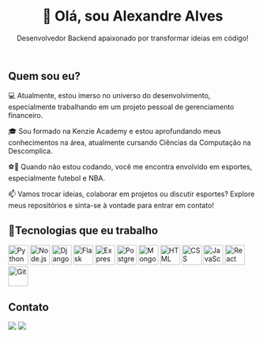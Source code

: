 <header>
    <h1>👋 Olá, sou Alexandre Alves</h1>
    <p>Desenvolvedor Backend apaixonado por transformar ideias em código!</p>
</header>
<section>
    <h2>Quem sou eu?</h2>
    <p>💻 Atualmente, estou imerso no universo do desenvolvimento, especialmente trabalhando em um projeto pessoal de gerenciamento financeiro.</p>
    <p>🎓 Sou formado na Kenzie Academy e estou aprofundando meus conhecimentos na área, atualmente cursando Ciências da Computação na Descomplica.</p>
    <p>⚽🏀 Quando não estou codando, você me encontra envolvido em esportes, especialmente futebol e NBA.</p>
    <p>📫 Vamos trocar ideias, colaborar em projetos ou discutir esportes? Explore meus repositórios e sinta-se à vontade para entrar em contato!</p>
</section>
<section>
    <h2> 🚀Tecnologias que eu trabalho</h2>
    <p>
        <img src="https://cdn.jsdelivr.net/gh/devicons/devicon/icons/python/python-original-wordmark.svg" alt="Python" height="40px" width="40px">
        <img src="https://cdn.jsdelivr.net/gh/devicons/devicon/icons/nodejs/nodejs-original-wordmark.svg" alt="Node.js" height="40px" width="40px">
        <img src="https://cdn.jsdelivr.net/gh/devicons/devicon/icons/django/django-plain-wordmark.svg" alt="Django" height="40px" width="40px">
        <img src="https://cdn.jsdelivr.net/gh/devicons/devicon/icons/flask/flask-original-wordmark.svg" alt="Flask" height="40px" width="40px">
        <img src="https://cdn.jsdelivr.net/gh/devicons/devicon/icons/express/express-original-wordmark.svg" alt="Express" height="40px" width="40px">
        <img src="https://cdn.jsdelivr.net/gh/devicons/devicon/icons/postgresql/postgresql-original-wordmark.svg" alt="Postgres" height="40px" width="40px">
        <img src="https://cdn.jsdelivr.net/gh/devicons/devicon/icons/mongodb/mongodb-original-wordmark.svg" alt="MongoDB" height="40px" width="40px">
        <img src="https://cdn.jsdelivr.net/gh/devicons/devicon/icons/html5/html5-original-wordmark.svg" alt="HTML" height="40px" width="40px">
        <img src="https://cdn.jsdelivr.net/gh/devicons/devicon/icons/css3/css3-original-wordmark.svg" alt="CSS" height="40px" width="40px">
        <img src="https://cdn.jsdelivr.net/gh/devicons/devicon/icons/javascript/javascript-original.svg" alt="JavaScript" height="40px" width="40px">
        <img src="https://cdn.jsdelivr.net/gh/devicons/devicon/icons/react/react-original-wordmark.svg" alt="React" height="40px" width="40px">
        <img src="https://cdn.jsdelivr.net/gh/devicons/devicon/icons/git/git-original-wordmark.svg" alt="Git" height="40px" width="40px">
    </p>
</section>
<section>
    <h2>Contato</h2>
    <a href="https://www.linkedin.com/in/alexandre-alvescs/" target="_blank"><img loading="lazy" src="https://img.shields.io/badge/-LinkedIn-%230077B5?style=for-the-badge&logo=linkedin&logoColor=white" target="_blank"></a>
    <a href = "mailto:alexandrealvescs@gmail.com"><img loading="lazy" src="https://img.shields.io/badge/Gmail-D14836?style=for-the-badge&logo=gmail&logoColor=white" target="_blank"></a>
</section>
